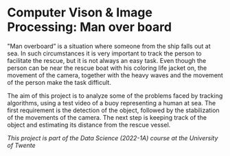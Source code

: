 # Computer Vison & Image Processing: Man over board

"Man overboard” is a situation where someone from the ship falls out at sea. In such circumstances it is very important to track the person to facilitate the rescue, but it is not always an easy task. Even though the person can be near the rescue boat  with his coloring life jacket on, the movement of the camera, together with the heavy waves and the movement of the person make the task difficult.

The aim of this project is to analyze some of  the problems faced by tracking algorithms, using a test video of a buoy representing a human at sea. The first requirement is the detection of the object, followed by the stabilization of the movements of the camera. The next step is keeping track of the object and estimating its distance from the rescue vessel. 

*This project is part of the Data Science (2022-1A) course at the University of Twente*
